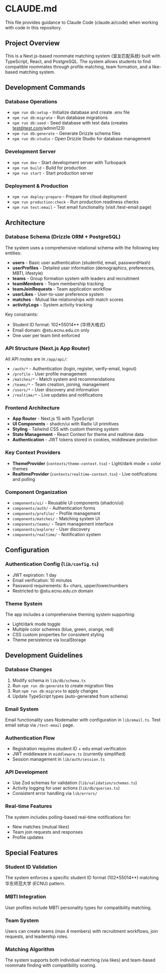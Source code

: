 # CLAUDE.md

This file provides guidance to Claude Code (claude.ai/code) when working with code in this repository.

## Project Overview

This is a Next.js-based roommate matching system (室友匹配系统) built with TypeScript, React, and PostgreSQL. The system allows students to find compatible roommates through profile matching, team formation, and a like-based matching system.

## Development Commands

### Database Operations
- `npm run db:setup` - Initialize database and create .env file
- `npm run db:migrate` - Run database migrations
- `npm run db:seed` - Seed database with test data (creates test@test.com/admin123)
- `npm run db:generate` - Generate Drizzle schema files
- `npm run db:studio` - Open Drizzle Studio for database management

### Development Server
- `npm run dev` - Start development server with Turbopack
- `npm run build` - Build for production
- `npm run start` - Start production server

### Deployment & Production
- `npm run deploy:prepare` - Prepare for cloud deployment
- `npm run production:check` - Run production readiness checks
- `npm run test:email` - Test email functionality (visit /test-email page)

## Architecture

### Database Schema (Drizzle ORM + PostgreSQL)
The system uses a comprehensive relational schema with the following key entities:

- **users** - Basic user authentication (studentId, email, passwordHash)
- **userProfiles** - Detailed user information (demographics, preferences, MBTI, lifestyle)
- **teams** - Group formation system with leaders and recruitment
- **teamMembers** - Team membership tracking
- **teamJoinRequests** - Team application workflow
- **userLikes** - User-to-user preference system
- **matches** - Mutual like relationships with match scores
- **activityLogs** - System activity tracking

Key constraints:
- Student ID format: 102*55014** (华师大格式)
- Email domain: @stu.ecnu.edu.cn only
- One user per team limit enforced

### API Structure (Next.js App Router)
All API routes are in `/app/api/`:
- `/auth/*` - Authentication (login, register, verify-email, logout)
- `/profile` - User profile management
- `/matches/*` - Match system and recommendations
- `/teams/*` - Team creation, joining, management
- `/users/*` - User discovery and information
- `/realtime/*` - Live updates and notifications

### Frontend Architecture
- **App Router** - Next.js 15 with TypeScript
- **UI Components** - shadcn/ui with Radix UI primitives
- **Styling** - Tailwind CSS with custom theming system
- **State Management** - React Context for theme and realtime data
- **Authentication** - JWT tokens stored in cookies, middleware protection

### Key Context Providers
- **ThemeProvider** (`contexts/theme-context.tsx`) - Light/dark mode + color themes
- **RealtimeProvider** (`contexts/realtime-context.tsx`) - Live notifications and polling

### Component Organization
- `components/ui/` - Reusable UI components (shadcn/ui)
- `components/auth/` - Authentication forms
- `components/profile/` - Profile management
- `components/matches/` - Matching system UI
- `components/teams/` - Team management interface
- `components/explore/` - User discovery
- `components/realtime/` - Notification system

## Configuration

### Authentication Config (`lib/config.ts`)
- JWT expiration: 1 day
- Email verification: 10 minutes
- Password requirements: 8+ chars, upper/lower/numbers
- Restricted to @stu.ecnu.edu.cn domain

### Theme System
The app includes a comprehensive theming system supporting:
- Light/dark mode toggle
- Multiple color schemes (blue, green, orange, red)
- CSS custom properties for consistent styling
- Theme persistence via localStorage

## Development Guidelines

### Database Changes
1. Modify schema in `lib/db/schema.ts`
2. Run `npm run db:generate` to create migration files
3. Run `npm run db:migrate` to apply changes
4. Update TypeScript types (auto-generated from schema)

### Email System
Email functionality uses Nodemailer with configuration in `lib/email.ts`. Test email setup via `/test-email` page.

### Authentication Flow
- Registration requires student ID + edu email verification
- JWT middleware in `middleware.ts` (currently simplified)
- Session management in `lib/auth/session.ts`

### API Development
- Use Zod schemas for validation (`lib/validation/schemas.ts`)
- Activity logging for user actions (`lib/db/queries.ts`)
- Consistent error handling via `lib/errors/`

### Real-time Features
The system includes polling-based real-time notifications for:
- New matches (mutual likes)
- Team join requests and responses
- Profile updates

## Special Features

### Student ID Validation
The system enforces a specific student ID format (102*55014**) matching 华东师范大学 (ECNU) pattern.

### MBTI Integration
User profiles include MBTI personality types for compatibility matching.

### Team System
Users can create teams (max 4 members) with recruitment workflows, join requests, and leadership roles.

### Matching Algorithm
The system supports both individual matching (via likes) and team-based roommate finding with compatibility scoring.